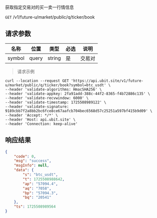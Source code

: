 获取指定交易对的买一卖一行情信息

`GET` /v1/future-u/market/public/q/ticker/book

## 请求参数

| 名称   | 位置  | 类型   | 必选 | 说明   |
| ------ | ----- | ------ | ---- | ------ |
| symbol | query | string | 是   | 交易对 |

> 请求示例

```shell
curl --location --request GET 'https://api.ubit.site/v1/future-u/market/public/q/ticker/book?symbol=btc_usdt' \
--header 'validate-algorithms: HmacSHA256' \
--header 'validate-appkey: 2fa91add-388c-44f2-8365-f4b72886c135' \
--header 'validate-recvwindow: 6000' \
--header 'validate-timestamp: 1725508989122' \
--header 'validate-signature: 9189cbb7f2a8bb2bc6fce8ce67aafcb704bec6568d57c25251a597bf415b9d09' \
--header 'Accept: */*' \
--header 'Host: api.ubit.site' \
--header 'Connection: keep-alive'
```

## 响应结果

```json
{
    "code": 0,
    "msg": "success",
    "msgInfo": null,
    "data": {
        "s": "btc_usdt",
        "t": 1725508988642,
        "ap": "57094.4",
        "aq": "7058",
        "bp": "57094.3",
        "bq": "20541"
    },
    "ts": 1725508989564
}
```

